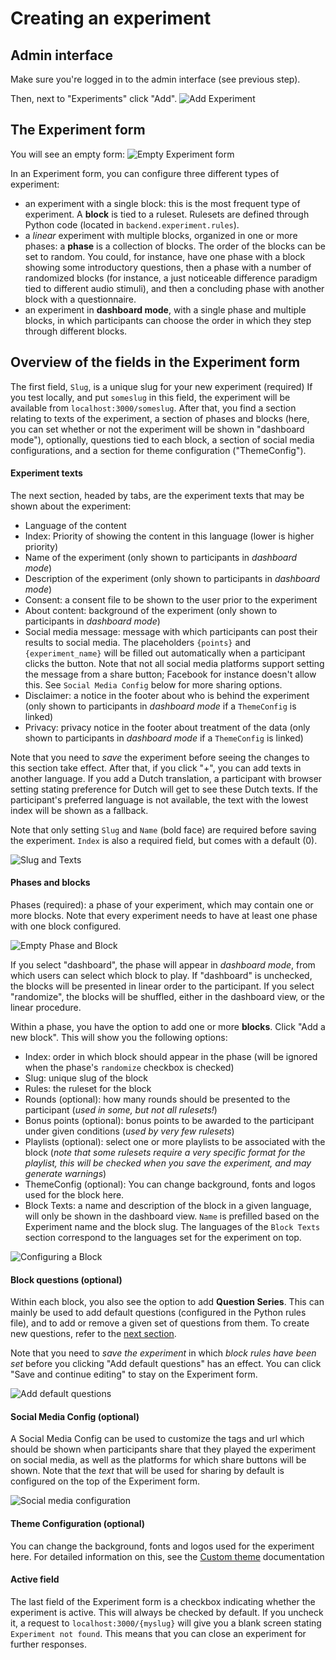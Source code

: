 # Creating an experiment

## Admin interface
Make sure you're logged in to the admin interface (see previous step).

Then, next to "Experiments" click "Add".
<img alt="Add Experiment" src="../assets/images/AddExperiment.png">

## The Experiment form
You will see an empty form:
<img alt="Empty Experiment form" src="../assets/images/ExperimentEmptyForm.png">

In an Experiment form, you can configure three different types of experiment:

- an experiment with a single block: this is the most frequent type of experiment. A **block** is tied to a ruleset. Rulesets are defined through Python code (located in `backend.experiment.rules`).
- a *linear* experiment with multiple blocks, organized in one or more phases: a **phase** is a collection of blocks. The order of the blocks can be set to random. You could, for instance, have one phase with a block showing some introductory questions, then a phase with a number of randomized blocks (for instance, a just noticeable difference paradigm tied to different audio stimuli), and then a concluding phase with another block with a questionnaire.
- an experiment in **dashboard mode**, with a single phase and multiple blocks, in which participants can choose the order in which they step through different blocks.

## Overview of the fields in the Experiment form
The first field, `Slug`, is a unique slug for your new experiment (required) If you test locally, and put `someslug` in this field, the experiment will be available from `localhost:3000/someslug`. After that, you find a section relating to texts of the experiment, a section of phases and blocks (here, you can set whether or not the experiment will be shown in "dashboard mode"), optionally, questions tied to each block, a section of social media configurations, and a section for theme configuration ("ThemeConfig").

#### Experiment texts
The next section, headed by tabs, are the experiment texts that may be shown about the experiment:

- Language of the content
- Index: Priority of showing the content in this language (lower is higher priority)
- Name of the experiment (only shown to participants in *dashboard mode*)
- Description of the experiment (only shown to participants in *dashboard mode*)
- Consent: a consent file to be shown to the user prior to the experiment
- About content: background of the experiment (only shown to participants in *dashboard mode*)
- Social media message: message with which participants can post their results to social media. The placeholders `{points}` and `{experiment_name}` will be filled out automatically when a participant clicks the button. Note that not all social media platforms support setting the message from a share button; Facebook for instance doesn't allow this. See `Social Media Config` below for more sharing options.
- Disclaimer: a notice in the footer about who is behind the experiment (only shown to participants in *dashboard mode* if a `ThemeConfig` is linked)
- Privacy: privacy notice in the footer about treatment of the data (only shown to participants in *dashboard mode* if a `ThemeConfig` is linked)

Note that you need to *save* the experiment before seeing the changes to this section take effect. After that, if you click "+", you can add texts in another language. If you add a Dutch translation, a participant with browser setting stating preference for Dutch will get to see these Dutch texts. If the participant's preferred language is not available, the text with the lowest index will be shown as a fallback.

Note that only setting `Slug` and `Name` (bold face) are required before saving the experiment. `Index` is also a required field, but comes with a default (0).

<img alt="Slug and Texts" src="../assets/images/ExperimentForm1&2.jpg">

#### Phases and blocks
Phases (required): a phase of your experiment, which may contain one or more blocks. Note that every experiment needs to have at least one phase with one block configured.

<img alt="Empty Phase and Block" src="../assets/images/ExperimentPhaseBlockEmpty.png">

If you select "dashboard", the phase will appear in *dashboard mode*, from which users can select which block to play. If "dashboard" is unchecked, the blocks will be presented in linear order to the participant. If you select "randomize", the blocks will be shuffled, either in the dashboard view, or the linear procedure.

Within a phase, you have the option to add one or more **blocks**. Click "Add a new block". This will show you the following options:

- Index: order in which block should appear in the phase (will be ignored when the phase's `randomize` checkbox is checked)
- Slug: unique slug of the block
- Rules: the ruleset for the block
- Rounds (optional): how many rounds should be presented to the participant (*used in some, but not all rulesets!*)
- Bonus points (optional): bonus points to be awarded to the participant under given conditions (*used by very few rulesets*)
- Playlists (optional): select one or more playlists to be associated with the block (*note that some rulesets require a very specific format for the playlist, this will be checked when you save the experiment, and may generate warnings*)
- ThemeConfig (optional): You can change background, fonts and logos used for the block here.
- Block Texts: a name and description of the block in a given language, will only be shown in the dashboard view. `Name` is prefilled based on the Experiment name and the block slug. The languages of the `Block Texts` section correspond to the languages set for the experiment on top.

<img alt="Configuring a Block" src="../assets/images/ExperimentBlock.png">

#### Block questions (optional)
Within each block, you also see the option to add **Question Series**. This can mainly be used to add default questions (configured in the Python rules file), and to add or remove a given set of questions from them. To create new questions, refer to the [next section](/06_Custom_questions/).

Note that you need to *save the experiment* in which *block rules have been set* before you clicking "Add default questions" has an effect. You can click "Save and continue editing" to stay on the Experiment form.

<img alt="Add default questions" src="../assets/images/ExperimentQuestionInline.png">

#### Social Media Config (optional)
A Social Media Config can be used to customize the tags and url which should be shown when participants share that they played the experiment on social media, as well as the platforms for which share buttons will be shown. Note that the *text* that will be used for sharing by default is configured on the top of the Experiment form.

<img alt="Social media configuration" src="../assets/images/ExperimentSocialMedia.png">

#### Theme Configuration (optional)
You can change the background, fonts and logos used for the experiment here. For detailed information on this, see the [Custom theme]() documentation

#### Active field
The last field of the Experiment form is a checkbox indicating whether the experiment is active. This will always be checked by default. If you uncheck it, a request to `localhost:3000/{myslug}` will give you a blank screen stating `Experiment not found`. This means that you can close an experiment for further responses.
